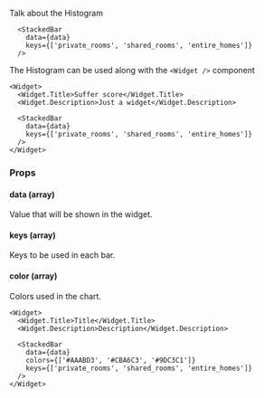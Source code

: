 Talk about the Histogram

```react
  <StackedBar
    data={data}
    keys={['private_rooms', 'shared_rooms', 'entire_homes']}
  />
```

The Histogram can be used along with the `<Widget />` component

```react
<Widget>
  <Widget.Title>Suffer score</Widget.Title>
  <Widget.Description>Just a widget</Widget.Description>

  <StackedBar
    data={data}
    keys={['private_rooms', 'shared_rooms', 'entire_homes']}
  />
</Widget>
```

### Props

#### **data** (array)

Value that will be shown in the widget.

#### **keys** (array)

Keys to be used in each bar.

#### **color** (array)

Colors used in the chart.

```react
<Widget>
  <Widget.Title>Title</Widget.Title>
  <Widget.Description>Description</Widget.Description>

  <StackedBar
    data={data}
    colors={['#AAABD3', '#CBA6C3', '#9DC3C1']}
    keys={['private_rooms', 'shared_rooms', 'entire_homes']}
  />
</Widget>
```
